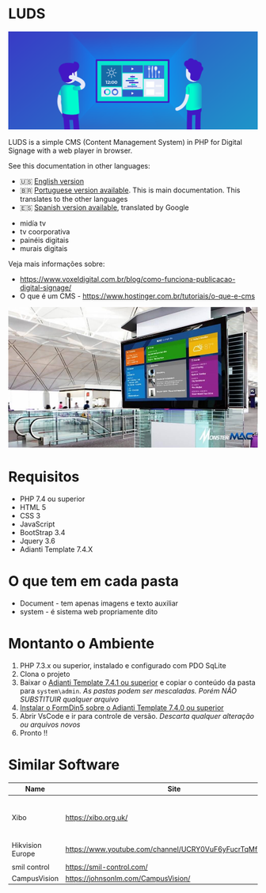 # LUDS

![visão geral](document/digital-signage.png)

LUDS is a simple CMS (Content Management System) in PHP for Digital Signage with a web player in browser.

See this documentation in other languages:
- :us: [English version](README.md)
- :brazil: [Portuguese version available](document/README_pt-BR.md). This is main documentation. This translates to the other languages
- :es: [Spanish version available](document/README_es.md), translated by Google


* midía tv
* tv coorporativa
* painéis digitais
* murais digitais 

Veja mais informações sobre: 
* https://www.voxeldigital.com.br/blog/como-funciona-publicacao-digital-signage/
* O que é um CMS - https://www.hostinger.com.br/tutoriais/o-que-e-cms

![visão geral](document/exemplo01.jpg)

# Requisitos
* PHP 7.4 ou superior
* HTML 5
* CSS 3
* JavaScript
* BootStrap 3.4
* Jquery 3.6
* Adianti Template 7.4.X

# O que tem em cada pasta

* Document - tem apenas imagens e texto auxiliar
* system - é sistema web propriamente dito

# Montanto o Ambiente

1. PHP 7.3.x ou superior, instalado e configurado com PDO SqLite
1. Clona o projeto
1. Baixar o [Adianti Template 7.4.1 ou superior](https://www.adianti.com.br/framework-download) e copiar o conteúdo da pasta para `system\admin`. *As pastas podem ser mescaladas. Porém NÃO SUBSTITUIR qualquer arquivo*
1. [Instalar o FormDin5 sobre o Adianti Template 7.4.0 ou superior](https://github.com/bjverde/formDin5#instala%C3%A7%C3%A3o)
1. Abrir VsCode e ir para controle de versão. *Descarta qualquer alteração ou arquivos novos*
1. Pronto !!


# Similar Software 

| Name             	| Site                                                     	| GitHub                                    	| Description                          	|
|------------------	|----------------------------------------------------------	|-------------------------------------------	|--------------------------------------	|
| Xibo             	| https://xibo.org.uk/                                     	|                                           	| Most Famous software Digital Display 	|
| Hikvision Europe 	| https://www.youtube.com/channel/UCRY0VuF6yFucrTqMfZk6Bng 	|                                           	|                                      	|
|                  	|                                                          	|                                           	|                                      	|
| smil control     	| https://smil-control.com/                                	| https://github.com/sagiadinos             	|                                      	|
| CampusVision     	| https://johnsonlm.com/CampusVision/                      	| https://github.com/JohnsonLM/CampusVision 	|                                      	|
